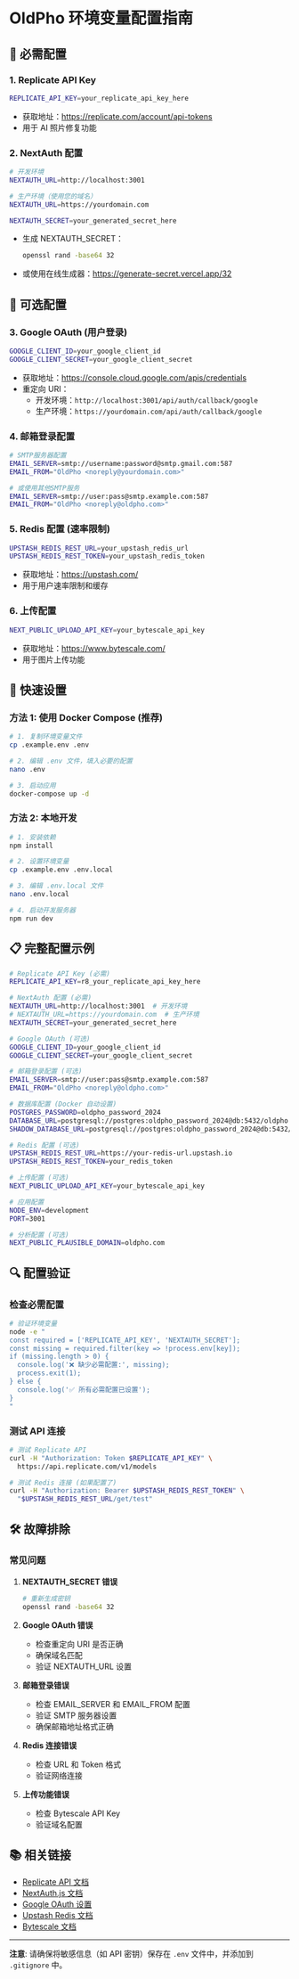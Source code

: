 # OldPho 环境变量配置指南

## 🔧 必需配置

### 1. Replicate API Key
```bash
REPLICATE_API_KEY=your_replicate_api_key_here
```
- 获取地址：https://replicate.com/account/api-tokens
- 用于 AI 照片修复功能

### 2. NextAuth 配置
```bash
# 开发环境
NEXTAUTH_URL=http://localhost:3001

# 生产环境（使用您的域名）
NEXTAUTH_URL=https://yourdomain.com

NEXTAUTH_SECRET=your_generated_secret_here
```
- 生成 NEXTAUTH_SECRET：
  ```bash
  openssl rand -base64 32
  ```
- 或使用在线生成器：https://generate-secret.vercel.app/32

## 🔧 可选配置

### 3. Google OAuth (用户登录)
```bash
GOOGLE_CLIENT_ID=your_google_client_id
GOOGLE_CLIENT_SECRET=your_google_client_secret
```
- 获取地址：https://console.cloud.google.com/apis/credentials
- 重定向 URI：
  - 开发环境：`http://localhost:3001/api/auth/callback/google`
  - 生产环境：`https://yourdomain.com/api/auth/callback/google`

### 4. 邮箱登录配置
```bash
# SMTP服务器配置
EMAIL_SERVER=smtp://username:password@smtp.gmail.com:587
EMAIL_FROM="OldPho <noreply@yourdomain.com>"

# 或使用其他SMTP服务
EMAIL_SERVER=smtp://user:pass@smtp.example.com:587
EMAIL_FROM="OldPho <noreply@oldpho.com>"
```

### 5. Redis 配置 (速率限制)
```bash
UPSTASH_REDIS_REST_URL=your_upstash_redis_url
UPSTASH_REDIS_REST_TOKEN=your_upstash_redis_token
```
- 获取地址：https://upstash.com/
- 用于用户速率限制和缓存

### 6. 上传配置
```bash
NEXT_PUBLIC_UPLOAD_API_KEY=your_bytescale_api_key
```
- 获取地址：https://www.bytescale.com/
- 用于图片上传功能

## 🚀 快速设置

### 方法 1: 使用 Docker Compose (推荐)
```bash
# 1. 复制环境变量文件
cp .example.env .env

# 2. 编辑 .env 文件，填入必要的配置
nano .env

# 3. 启动应用
docker-compose up -d
```

### 方法 2: 本地开发
```bash
# 1. 安装依赖
npm install

# 2. 设置环境变量
cp .example.env .env.local

# 3. 编辑 .env.local 文件
nano .env.local

# 4. 启动开发服务器
npm run dev
```

## 📋 完整配置示例

```bash
# Replicate API Key (必需)
REPLICATE_API_KEY=r8_your_replicate_api_key_here

# NextAuth 配置 (必需)
NEXTAUTH_URL=http://localhost:3001  # 开发环境
# NEXTAUTH_URL=https://yourdomain.com  # 生产环境
NEXTAUTH_SECRET=your_generated_secret_here

# Google OAuth (可选)
GOOGLE_CLIENT_ID=your_google_client_id
GOOGLE_CLIENT_SECRET=your_google_client_secret

# 邮箱登录配置 (可选)
EMAIL_SERVER=smtp://user:pass@smtp.example.com:587
EMAIL_FROM="OldPho <noreply@oldpho.com>"

# 数据库配置 (Docker 自动设置)
POSTGRES_PASSWORD=oldpho_password_2024
DATABASE_URL=postgresql://postgres:oldpho_password_2024@db:5432/oldpho
SHADOW_DATABASE_URL=postgresql://postgres:oldpho_password_2024@db:5432/oldpho_shadow

# Redis 配置 (可选)
UPSTASH_REDIS_REST_URL=https://your-redis-url.upstash.io
UPSTASH_REDIS_REST_TOKEN=your_redis_token

# 上传配置 (可选)
NEXT_PUBLIC_UPLOAD_API_KEY=your_bytescale_api_key

# 应用配置
NODE_ENV=development
PORT=3001

# 分析配置 (可选)
NEXT_PUBLIC_PLAUSIBLE_DOMAIN=oldpho.com
```

## 🔍 配置验证

### 检查必需配置
```bash
# 验证环境变量
node -e "
const required = ['REPLICATE_API_KEY', 'NEXTAUTH_SECRET'];
const missing = required.filter(key => !process.env[key]);
if (missing.length > 0) {
  console.log('❌ 缺少必需配置:', missing);
  process.exit(1);
} else {
  console.log('✅ 所有必需配置已设置');
}
"
```

### 测试 API 连接
```bash
# 测试 Replicate API
curl -H "Authorization: Token $REPLICATE_API_KEY" \
  https://api.replicate.com/v1/models

# 测试 Redis 连接 (如果配置了)
curl -H "Authorization: Bearer $UPSTASH_REDIS_REST_TOKEN" \
  "$UPSTASH_REDIS_REST_URL/get/test"
```

## 🛠️ 故障排除

### 常见问题

1. **NEXTAUTH_SECRET 错误**
   ```bash
   # 重新生成密钥
   openssl rand -base64 32
   ```

2. **Google OAuth 错误**
   - 检查重定向 URI 是否正确
   - 确保域名匹配
   - 验证 NEXTAUTH_URL 设置

3. **邮箱登录错误**
   - 检查 EMAIL_SERVER 和 EMAIL_FROM 配置
   - 验证 SMTP 服务器设置
   - 确保邮箱地址格式正确

4. **Redis 连接错误**
   - 检查 URL 和 Token 格式
   - 验证网络连接

5. **上传功能错误**
   - 检查 Bytescale API Key
   - 验证域名配置

## 📚 相关链接

- [Replicate API 文档](https://replicate.com/docs)
- [NextAuth.js 文档](https://next-auth.js.org/)
- [Google OAuth 设置](https://developers.google.com/identity/protocols/oauth2)
- [Upstash Redis 文档](https://docs.upstash.com/redis)
- [Bytescale 文档](https://www.bytescale.com/docs)

---

**注意**: 请确保将敏感信息（如 API 密钥）保存在 `.env` 文件中，并添加到 `.gitignore` 中。 